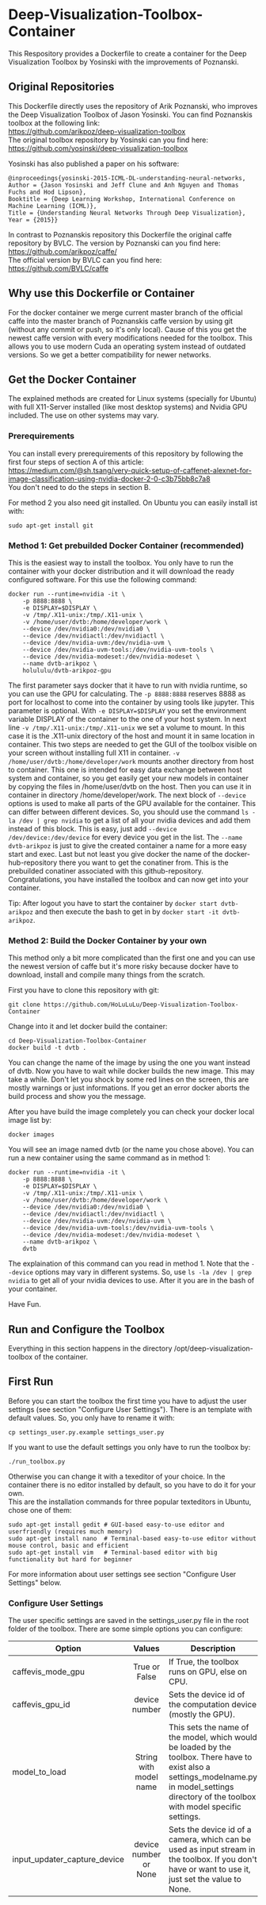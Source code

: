# Deep-Visualization-Toolbox-Container
This Respository provides a Dockerfile to create a container for the Deep Visualization Toolbox by Yosinski with the improvements of Poznanski.

## Original Repositories
This Dockerfile directly uses the repository of Arik Poznanski, who improves the Deep Visualization Toolbox of Jason Yosinski.
You can find Poznanskis toolbox at the following link:  
https://github.com/arikpoz/deep-visualization-toolbox  
The original toolbox repository by Yosinski can you find here:  
https://github.com/yosinski/deep-visualization-toolbox

Yosinski has also published a paper on his software:
```
@inproceedings{yosinski-2015-ICML-DL-understanding-neural-networks,
Author = {Jason Yosinski and Jeff Clune and Anh Nguyen and Thomas Fuchs and Hod Lipson},
Booktitle = {Deep Learning Workshop, International Conference on Machine Learning (ICML)},
Title = {Understanding Neural Networks Through Deep Visualization},
Year = {2015}}
```

In contrast to Poznanskis repository this Dockerfile the original caffe repository by BVLC.
The version by Poznanski can you find here:  
https://github.com/arikpoz/caffe/  
The official version by BVLC can you find here:  
https://github.com/BVLC/caffe  

## Why use this Dockerfile or Container
For the docker container we merge current master branch of the official caffe into the master branch of Poznanskis caffe version by using git (without any commit or push, so it's only local).
Cause of this you get the newest caffe version with every modifications needed for the toolbox.
This allows you to use modern Cuda an operating system instead of outdated versions.
So we get a better compatibility for newer networks.

## Get the Docker Container
The explained methods are created for Linux systems (specially for Ubuntu) with full X11-Server installed (like most desktop systems) and Nvidia GPU included.
The use on other systems may vary.

### Prerequirements
You can install every prerequirements of this repository by following the first four steps of section A of this article:  
https://medium.com/@sh.tsang/very-quick-setup-of-caffenet-alexnet-for-image-classification-using-nvidia-docker-2-0-c3b75bb8c7a8  
You don't need to do the steps in section B.  

For method 2 you also need git installed.
On Ubuntu you can easily install ist with:
```
sudo apt-get install git
```

### Method 1: Get prebuilded Docker Container (recommended)
This is the easiest way to install the toolbox.
You only have to run the container with your docker distribution and it will download the ready configured software.
For this use the following command:  
```
docker run --runtime=nvidia -it \
	-p 8888:8888 \
	-e DISPLAY=$DISPLAY \
	-v /tmp/.X11-unix:/tmp/.X11-unix \
	-v /home/user/dvtb:/home/developer/work \
	--device /dev/nvidia0:/dev/nvidia0 \
	--device /dev/nvidiactl:/dev/nvidiactl \
	--device /dev/nvidia-uvm:/dev/nvidia-uvm \
	--device /dev/nvidia-uvm-tools:/dev/nvidia-uvm-tools \
	--device /dev/nvidia-modeset:/dev/nvidia-modeset \
	--name dvtb-arikpoz \
	holululu/dvtb-arikpoz-gpu
```
The first parameter says docker that it have to run with nvidia runtime, so you can use the GPU for calculating.
The `-p 8888:8888` reserves 8888 as port for localhost to come into the container by using tools like jupyter.
This parameter is optional.
With `-e DISPLAY=$DISPLAY` you set the environment variable DISPLAY of the container to the one of your host system.
In next line `-v /tmp/.X11-unix:/tmp/.X11-unix` we set a volume to mount. In this case it is the .X11-unix directory of the host and mount it in same location in container.
This two steps are needed to get the GUI of the toolbox visible on your screen without installing full X11 in container.
`-v /home/user/dvtb:/home/developer/work` mounts another directory from host to container.
This one is intended for easy data exchange between host system and container, so you get easily get your new models in container by copying the files in /home/user/dvtb on the host.
Then you can use it in container in directory /home/developer/work.
The next block of `--device` options is used to make all parts of the GPU available for the container. This can differ between different devices. So, you should use the command `ls -la /dev | grep nvidia` to get a list of all your nvidia devices and add them instead of this block. This is easy, just add `--device /dev/device:/dev/device` for every device you get in the list.
The `--name dvtb-arikpoz` is just to give the created container a name for a more easy start and exec.
Last but not least you give docker the name of the docker-hub-repository there you want to get the conatiner from.
This is the prebuilded conatiner associated with this github-repository.  
Congratulations, you have installed the toolbox and can now get into your container.  

Tip:
After logout you have to start the container by `docker start dvtb-arikpoz` and then execute the bash to get in by `docker start -it dvtb-arikpoz`.

### Method 2: Build the Docker Container by your own
This method only a bit more complicated than the first one and you can use the newest version of caffe but it's more risky because docker have to download, install and compile many things from the scratch.  

First you have to clone this repository with git:
```
git clone https://github.com/HoLuLuLu/Deep-Visualization-Toolbox-Container
```
Change into it and let docker build the container:
```
cd Deep-Visualization-Toolbox-Container
docker build -t dvtb .
```
You can change the name of the image by using the one you want instead of dvtb.
Now you have to wait while docker builds the new image.
This may take a while.
Don't let you shock by some red lines on the screen, this are mostly warnings or just informations.
If you get an error docker aborts the build process and show you the message.  

After you have build the image completely you can check your docker local image list by:
```
docker images
```
You will see an image named dvtb (or the name you chose above).
You can run a new container using the same command as in method 1:
```
docker run --runtime=nvidia -it \
	-p 8888:8888 \
	-e DISPLAY=$DISPLAY \
	-v /tmp/.X11-unix:/tmp/.X11-unix \
	-v /home/user/dvtb:/home/developer/work \
	--device /dev/nvidia0:/dev/nvidia0 \
	--device /dev/nvidiactl:/dev/nvidiactl \
	--device /dev/nvidia-uvm:/dev/nvidia-uvm \
	--device /dev/nvidia-uvm-tools:/dev/nvidia-uvm-tools \
	--device /dev/nvidia-modeset:/dev/nvidia-modeset \
	--name dvtb-arikpoz \
	dvtb
```
The explaination of this command can you read in method 1.
Note that the `--device` options may vary in different systems.
So, use `ls -la /dev | grep nvidia` to get all of your nvidia devices to use.
After it you are in the bash of your container.  

Have Fun.

## Run and Configure the Toolbox
Everything in this section happens in the directory /opt/deep-visualization-toolbox of the container.

## First Run
Before you can start the toolbox the first time you have to adjust the user settings (see section "Configure User Settings").
There is an template with default values.
So, you only have to rename it with:
```
cp settings_user.py.example settings_user.py
```
If you want to use the default settings you only have to run the toolbox by:
```
./run_toolbox.py
```
Otherwise you can change it with a texeditor of your choice.
In the container there is no editor installed by default, so you have to do it for your own.  
This are the installation commands for three popular texteditors in Ubuntu, chose one of them:
```
sudo apt-get install gedit # GUI-based easy-to-use editor and userfriendly (requires much memory)
sudo apt-get install nano  # Terminal-based easy-to-use editor without mouse control, basic and efficient
sudo apt-get install vim   # Terminal-based editor with big functionality but hard for beginner
```
For more information about user settings see section "Configure User Settings" below.

### Configure User Settings
The user specific settings are saved in the settings_user.py file in the root folder of the toolbox.
There are some simple options you can configure:  

| Option   |      Values   |  Description |
|------------------------------|:-------------:|----------------------------------------------------|
| caffevis_mode_gpu |  True or False | If True, the toolbox runs on GPU, else on CPU. |
| caffevis_gpu_id |    device number   |   Sets the device id of the computation device (mostly the GPU). |
| model_to_load | String with model name |  This sets the name of the model, which would be loaded by the toolbox. There have to exist also a settings_modelname.py in model_settings directory of the toolbox with model specific settings. |
| input_updater_capture_device | device number or None |  Sets the device id of a camera, which can be used as input stream in the toolbox. If you don't have or want to use it, just set the value to None. |

